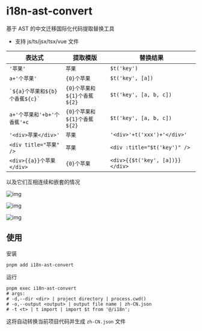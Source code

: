# i18n-ast-convert

基于 AST 的中文迁移国际化代码提取替换工具

- 支持 js/ts/jsx/tsx/vue 文件

| 表达式                             | 提取模版                    | 替换结果                     |
| ---------------------------------- | --------------------------- | ---------------------------- |
| `'苹果'`                           | `苹果`                      | `$t('key')`                  |
| `a+'个苹果'`                       | `{0}个苹果`                 | `$t('key', [a])`             |
| `` `${a}个苹果和${b}个香蕉${c}` `` | `{0}个苹果和${1}个香蕉${2}` | `$t('key', [a, b, c])`       |
| `a+'个苹果和'+b+'个香蕉'+c`        | `{0}个苹果和${1}个香蕉${2}` | `$t('key', [a, b, c])`       |
| `'<div>苹果</div>'`            | `苹果`                      | `'<div>'+t('xxx')+'</div>'` |
| `<div title="苹果" />`             | `苹果`                      | `<div :title="$t('key')" />` |
| `<div>{{a}}个苹果</div>`             | `{0}个苹果`                      | `<div>{{$t('key', [a])}}</div>` |

以及它们互相连续和嵌套的情况

![img](https://e.gkd.li/94a7b786-1769-4379-a316-2462de9aeac6)

![img](https://e.gkd.li/aa93089c-b192-44f8-afed-f013cead318a)

![img](https://e.gkd.li/d7c8eb7e-5dbc-4028-85a7-ee887559ffa6)

## 使用

安装

```shell
pnpm add i18n-ast-convert
```

运行

```shell
pnpm exec i18n-ast-convert
# args:
# -d,--dir <dir> | project directory | process.cwd()
# -o,--output <output> | output file name | zh-CN.json
# -t <t> | t import | import $t from '@/i18n';
```

这将自动转换当前项目代码并生成 `zh-CN.json` 文件
